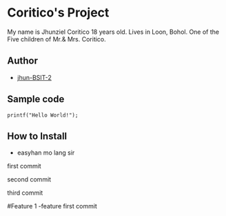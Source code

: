 # Coritico's Project
My name is Jhunziel Coritico 18 years old. Lives in Loon, Bohol. One of the Five children of Mr.& Mrs. Coritico.
## Author
* [jhun-BSIT-2](https://github.com/jhun-BSIT-2)
## Sample code
`printf("Hello World!");`
## How to Install
* easyhan mo lang sir

first commit

second commit

third commit

#Feature 1
-feature first commit
